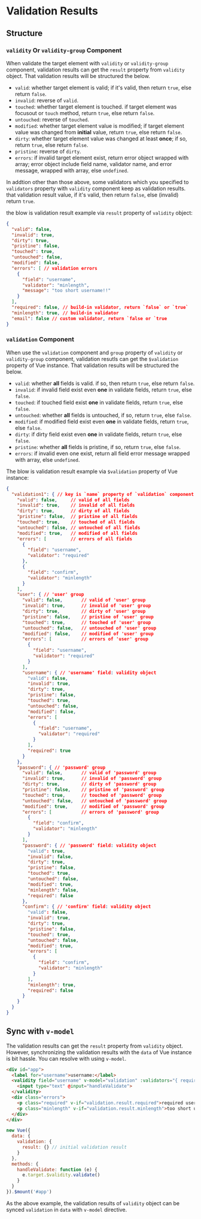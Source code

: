 # Validation Results

## Structure

### `validity` Or `validity-group` Component

When validate the target element with `validity` or `validity-group` component, validation results can get the `result` property from `validity` object. That validation results will be structured the below.

- `valid`: whether target element is valid; if it's valid, then return `true`, else return `false`.
- `invalid`: reverse of `valid`.
- `touched`: whether target element is touched. if target element was focusout or `touch` method, return `true`, else return `false`.
- `untouched`: reverse of `touched`.
- `modified`: whether target element value is modified; if target element value was changed from **initial** value, return `true`, else return `false`.
- `dirty`: whether target element value was changed at least **once**; if so, return `true`, else return `false`.
- `pristine`: reverse of `dirty`.
- `errors`: if invalid target element exist, return error object wrapped with array; error object include field name, validator name, and error message, 
wrapped with array, else `undefined`.

In addtion other than those above, some validators which you specified to `validators` property with `validity` component keep as validation results. that validation result value, if it's valid, then return `false`, else (invalid) return `true`.

the blow is validation result example via `result` property of `validity` object:

```json
{
  "valid": false,
  "invalid": true,
  "dirty": true,
  "pristine": false,
  "touched": true,
  "untouched": false,
  "modified": false,
  "errors": [ // validation errors 
    {
      "field": "username",
      "validator": "minlength",
      "message": "too short username!!"
    }
  ],
  "required": false, // build-in validator, return `false` or `true`
  "minlength": true, // build-in validator
  "email": false // custom validator, return `false or `true
}
```

### `validation` Component

When use the `validation` component and `group` property of `validity` or `validity-group` component, validation resutls can get the `$validation` property of Vue instance. That validation results will be structured the below.

- `valid`: whether **all** fields is valid. if so, then return `true`, else return `false`.
- `invalid`: if invalid field exist even **one** in validate fields, return `true`, else `false`.
- `touched`: if touched field exist **one** in validate fields, return `true`, else `false`.
- `untouched`: whether **all** fields is untouched, if so, return `true`, else `false`.
- `modified`: if modified field exist even **one** in validate fields, return `true`, else `false`.
- `dirty`: if dirty field exist even **one** in validate fields, return `true`, else `false`.
- `pristine`: whether **all** fields is pristine, if so, return `true`, else `false`.
- `errors`: if invalid even one exist, return all field error message wrapped with array, else `undefined`.

The blow is validation result example via `$validation` property of Vue instance:

```json
{
  "validation1": { // key is `name` property of `validation` component
    "valid": false,     // valid of all fields
    "invalid": true,    // invalid of all fields
    "dirty": true,      // dirty of all fields
    "pristine": false,  // pristine of all fields
    "touched": true,    // touched of all fields
    "untouched": false, // untouched of all fields
    "modified": true,   // modified of all fields
    "errors": [         // errors of all fields
      {
        "field": "username",
        "validator": "required"
      },
      {
        "field": "confirm",
        "validator": "minlength"
      }
    ],
    "user": { // 'user' group
      "valid": false,       // valid of 'user' group
      "invalid": true,      // invalid of 'user' group
      "dirty": true,        // dirty of 'user' group
      "pristine": false,    // pristine of 'user' group
      "touched": true,      // touched of 'user' group
      "untouched": false,   // untouched of 'user' group
      "modified": false,    // modified of 'user' group
      "errors": [           // errors of 'user' group
        {
          "field": "username",
          "validator": "required"
        }
      ],
      "username": { // 'username' field: validity object
        "valid": false,
        "invalid": true,
        "dirty": true,
        "pristine": false,
        "touched": true,
        "untouched": false,
        "modified": false,
        "errors": [
          {
            "field": "username",
            "validator": "required"
          }
        ],
        "required": true
      }
    },
    "password": { // 'password' group
      "valid": false,       // valid of 'password' group
      "invalid": true,      // invalid of 'password' group
      "dirty": true,        // dirty of 'password' group
      "pristine": false,    // pristine of 'password' group
      "touched": true,      // touched of 'password' group
      "untouched": false,   // untouched of 'password' group
      "modified": true,     // modified of 'password' group
      "errors": [           // errors of 'password' group
        {
          "field": "confirm",
          "validator": "minlength"
        }
      ],
      "password": { // 'password' field: validity object
        "valid": true,
        "invalid": false,
        "dirty": true,
        "pristine": false,
        "touched": true,
        "untouched": false,
        "modified": true,
        "minlength": false,
        "required": false
      },
      "confirm": { // 'confirm' field: validity object
        "valid": false,
        "invalid": true,
        "dirty": true,
        "pristine": false,
        "touched": true,
        "untouched": false,
        "modified": true,
        "errors": [
          {
            "field": "confirm",
            "validator": "minlength"
          }
        ],
        "minlength": true,
        "required": false
      }
    }
  }
}
```

## Sync with `v-model`

The validation results can get the `result` property from `validity` object. However, synchronizing the validation results with the `data` of Vue instance is bit hassle. You can resolve with using `v-model`.

```html
<div id="app">
  <label for="username">username:</label>
  <validity field="username" v-model="validation" :validators="{ required: true, minlength: 4 }">
    <input type="text" @input="handleValidate">
  </validity>
  <div class="errors">
    <p class="required" v-if="validation.result.required">required username!!</p>
    <p class="minlength" v-if="validation.result.minlength">too short username!!</p>
  </div>
</div>
```
```javascript
new Vue({
  data: {
    validation: {
      result: {} // initial validation result
    }
  },
  methods: {
    handleValidate: function (e) {
      e.target.$validity.validate()
    }
  }
}).$mount('#app')
```

As the above example, the validation results of `validity` object can be synced `validation` in `data` with `v-model` directive.
